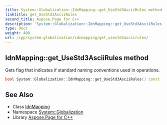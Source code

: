 ```yaml
---
title: System::Globalization::IdnMapping::get_UseStd3AsciiRules method
linktitle: get_UseStd3AsciiRules
second_title: Aspose.Page for C++
description: 'System::Globalization::IdnMapping::get_UseStd3AsciiRules method. Gets flag that indicates if standard naming conventions used in operations in C++.'
type: docs
weight: 400
url: /cpp/system.globalization/idnmapping/get_usestd3asciirules/
---
```

## IdnMapping::get_UseStd3AsciiRules method


Gets flag that indicates if standard naming conventions used in operations.

```cpp
bool System::Globalization::IdnMapping::get_UseStd3AsciiRules() const
```

## See Also

* Class [IdnMapping](../)
* Namespace [System::Globalization](../../)
* Library [Aspose.Page for C++](../../../)
